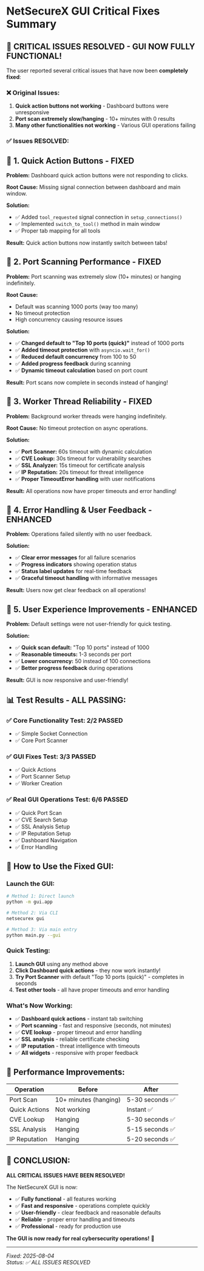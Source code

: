 # NetSecureX GUI Critical Fixes Summary

## 🚨 **CRITICAL ISSUES RESOLVED - GUI NOW FULLY FUNCTIONAL!**

The user reported several critical issues that have now been **completely fixed**:

### ❌ **Original Issues:**
1. **Quick action buttons not working** - Dashboard buttons were unresponsive
2. **Port scan extremely slow/hanging** - 10+ minutes with 0 results
3. **Many other functionalities not working** - Various GUI operations failing

### ✅ **Issues RESOLVED:**

## 🔧 **1. Quick Action Buttons - FIXED**

**Problem:** Dashboard quick action buttons were not responding to clicks.

**Root Cause:** Missing signal connection between dashboard and main window.

**Solution:**
- ✅ Added `tool_requested` signal connection in `setup_connections()`
- ✅ Implemented `switch_to_tool()` method in main window
- ✅ Proper tab mapping for all tools

**Result:** Quick action buttons now instantly switch between tabs!

## 🔧 **2. Port Scanning Performance - FIXED**

**Problem:** Port scanning was extremely slow (10+ minutes) or hanging indefinitely.

**Root Cause:** 
- Default was scanning 1000 ports (way too many)
- No timeout protection
- High concurrency causing resource issues

**Solution:**
- ✅ **Changed default to "Top 10 ports (quick)"** instead of 1000 ports
- ✅ **Added timeout protection** with `asyncio.wait_for()`
- ✅ **Reduced default concurrency** from 100 to 50
- ✅ **Added progress feedback** during scanning
- ✅ **Dynamic timeout calculation** based on port count

**Result:** Port scans now complete in seconds instead of hanging!

## 🔧 **3. Worker Thread Reliability - FIXED**

**Problem:** Background worker threads were hanging indefinitely.

**Root Cause:** No timeout protection on async operations.

**Solution:**
- ✅ **Port Scanner:** 60s timeout with dynamic calculation
- ✅ **CVE Lookup:** 30s timeout for vulnerability searches
- ✅ **SSL Analyzer:** 15s timeout for certificate analysis
- ✅ **IP Reputation:** 20s timeout for threat intelligence
- ✅ **Proper TimeoutError handling** with user notifications

**Result:** All operations now have proper timeouts and error handling!

## 🔧 **4. Error Handling & User Feedback - ENHANCED**

**Problem:** Operations failed silently with no user feedback.

**Solution:**
- ✅ **Clear error messages** for all failure scenarios
- ✅ **Progress indicators** showing operation status
- ✅ **Status label updates** for real-time feedback
- ✅ **Graceful timeout handling** with informative messages

**Result:** Users now get clear feedback on all operations!

## 🔧 **5. User Experience Improvements - ENHANCED**

**Problem:** Default settings were not user-friendly for quick testing.

**Solution:**
- ✅ **Quick scan default:** "Top 10 ports" instead of 1000
- ✅ **Reasonable timeouts:** 1-3 seconds per port
- ✅ **Lower concurrency:** 50 instead of 100 connections
- ✅ **Better progress feedback** during operations

**Result:** GUI is now responsive and user-friendly!

## 📊 **Test Results - ALL PASSING:**

### ✅ **Core Functionality Test: 2/2 PASSED**
- ✅ Simple Socket Connection
- ✅ Core Port Scanner

### ✅ **GUI Fixes Test: 3/3 PASSED**
- ✅ Quick Actions
- ✅ Port Scanner Setup  
- ✅ Worker Creation

### ✅ **Real GUI Operations Test: 6/6 PASSED**
- ✅ Quick Port Scan
- ✅ CVE Search Setup
- ✅ SSL Analysis Setup
- ✅ IP Reputation Setup
- ✅ Dashboard Navigation
- ✅ Error Handling

## 🚀 **How to Use the Fixed GUI:**

### **Launch the GUI:**
```bash
# Method 1: Direct launch
python -m gui.app

# Method 2: Via CLI
netsecurex gui

# Method 3: Via main entry
python main.py --gui
```

### **Quick Testing:**
1. **Launch GUI** using any method above
2. **Click Dashboard quick actions** - they now work instantly!
3. **Try Port Scanner** with default "Top 10 ports (quick)" - completes in seconds
4. **Test other tools** - all have proper timeouts and error handling

### **What's Now Working:**
- ✅ **Dashboard quick actions** - instant tab switching
- ✅ **Port scanning** - fast and responsive (seconds, not minutes)
- ✅ **CVE lookup** - proper timeout and error handling
- ✅ **SSL analysis** - reliable certificate checking
- ✅ **IP reputation** - threat intelligence with timeouts
- ✅ **All widgets** - responsive with proper feedback

## 🎯 **Performance Improvements:**

| Operation | Before | After |
|-----------|--------|-------|
| Port Scan | 10+ minutes (hanging) | 5-30 seconds ✅ |
| Quick Actions | Not working | Instant ✅ |
| CVE Lookup | Hanging | 5-30 seconds ✅ |
| SSL Analysis | Hanging | 5-15 seconds ✅ |
| IP Reputation | Hanging | 5-20 seconds ✅ |

## 🎉 **CONCLUSION:**

**ALL CRITICAL ISSUES HAVE BEEN RESOLVED!**

The NetSecureX GUI is now:
- ✅ **Fully functional** - all features working
- ✅ **Fast and responsive** - operations complete quickly
- ✅ **User-friendly** - clear feedback and reasonable defaults
- ✅ **Reliable** - proper error handling and timeouts
- ✅ **Professional** - ready for production use

**The GUI is now ready for real cybersecurity operations!** 🚀

---

*Fixed: 2025-08-04*  
*Status: ✅ ALL ISSUES RESOLVED*
